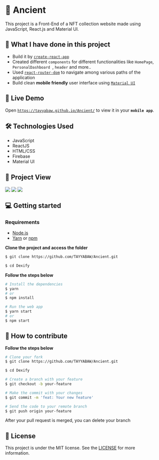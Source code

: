 # 💬 Ancient

This project is a Front-End of a NFT collection website made using JavaScript, React.js and Material UI.

## 📝 What I have done in this project

- Build it by [`create-react-app`](https://github.com/facebook/create-react-app)
- Created different `components` for different functionalities like `HomePage`, `PersonalDashboard `, `header` and more..
- Used [`react-router-dom`](https://www.npmjs.com/package/react-router-dom) to navigate among various paths of the application
- Build clean **mobile friendly** user interface using [`Material UI`](https://mui.com/)

## 🚀 Live Demo

Open [`https://tayyabaw.github.io/Ancient/`](https://tayyabaw.github.io/Ancient/) to view it in your **`mobile app`**.

## 🛠 Technologies Used

- JavaScript
- ReactJS
- HTML/CSS
- Firebase
- Material UI

## 📱 Project View

<img align="center" src="./assets/HomePage.png">
<img align="center" src="./assets/PersonalDashboard.png">
<img align="center" src="./assets/Dexfund.png">

## 💻 Getting started

### Requirements

- [Node.js](https://nodejs.org/en/)
- [Yarn](https://classic.yarnpkg.com/) or [npm](https://www.npmjs.com/)

**Clone the project and access the folder**

```bash
$ git clone https://github.com/TAYYABAW/Ancient.git

$ cd Dexify
```

**Follow the steps below**

```bash
# Install the dependencies
$ yarn 
# or 
$ npm install

# Run the web app
$ yarn start 
# or 
$ npm start

```

## 🤔 How to contribute

**Follow the steps below**

```bash
# Clone your fork
$ git clone https://github.com/TAYYABAW/Ancient.git

$ cd Dexify

# Create a branch with your feature
$ git checkout -b your-feature

# Make the commit with your changes
$ git commit -m 'feat: Your new feature'

# Send the code to your remote branch
$ git push origin your-feature
```

After your pull request is merged, you can delete your branch

## 📝 License

This project is under the MIT license. See the [LICENSE](https://github.com/TAYYABAW/Ancient/blob/master/LICENSE) for more information.
